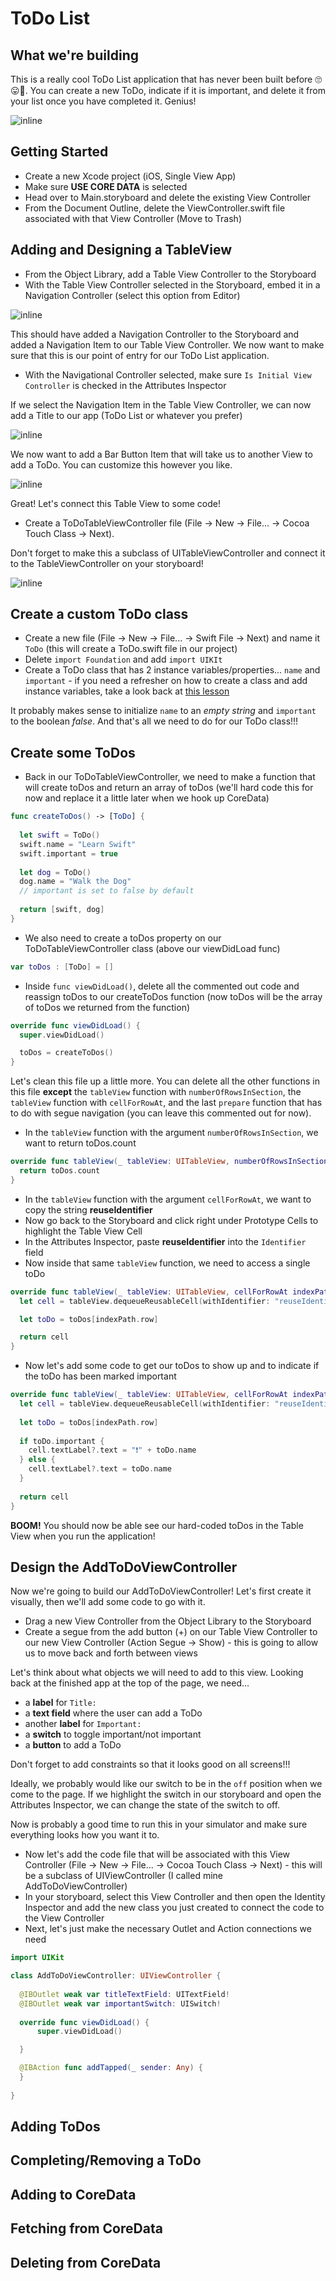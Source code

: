 # ToDo List

## What we're building

This is a really cool ToDo List application that has never been built before 🙄😛🤗. You can create a new ToDo, indicate if it is important, and delete it from your list once you have completed it. Genius! 

![inline](./assets/todolist.gif)

## Getting Started

* Create a new Xcode project (iOS, Single View App)
* Make sure **USE CORE DATA** is selected
* Head over to Main.storyboard and delete the existing View Controller 
* From the Document Outline, delete the ViewController.swift file associated with that View Controller (Move to Trash)

## Adding and Designing a TableView

* From the Object Library, add a Table View Controller to the Storyboard
* With the Table View Controller selected in the Storyboard, embed it in a Navigation Controller (select this option from Editor)

![inline](./assets/embedInNav.png)

This should have added a Navigation Controller to the Storyboard and added a Navigation Item to our Table View Controller. We now want to make sure that this is our point of entry for our ToDo List application. 

* With the Navigational Controller selected, make sure `Is Initial View Controller` is checked in the Attributes Inspector

If we select the Navigation Item in the Table View Controller, we can now add a Title to our app (ToDo List or whatever you prefer)

![inline](./assets/navItem.png)

We now want to add a Bar Button Item that will take us to another View to add a ToDo. You can customize this however you like.

![inline](./assets/barButtonItem.png)

Great! Let's connect this Table View to some code!

* Create a ToDoTableViewController file (File -> New -> File... -> Cocoa Touch Class -> Next). 

Don't forget to make this a subclass of UITableViewController and connect it to the TableViewController on your storyboard!

![inline](./assets/connectToDoTableVC.png)

## Create a custom ToDo class

* Create a new file (File -> New -> File... -> Swift File -> Next) and name it `ToDo` (this will create a ToDo.swift file in our project)
* Delete `import Foundation` and add `import UIKIt`
* Create a ToDo class that has 2 instance variables/properties... `name` and `important` - if you need a refresher on how to create a class and add instance variables, take a look back at [this lesson](https://github.com/ameseee/kwk-level3-swift/blob/master/sessions/classes_objects_slides.markdown)

It probably makes sense to initialize `name` to an *empty string* and `important` to the boolean *false*. And that's all we need to do for our ToDo class!!!

## Create some ToDos

* Back in our ToDoTableViewController, we need to make a function that will create toDos and return an array of toDos (we'll hard code this for now and replace it a little later when we hook up CoreData)

```swift
func createToDos() -> [ToDo] {
        
  let swift = ToDo()
  swift.name = "Learn Swift"
  swift.important = true
  
  let dog = ToDo()
  dog.name = "Walk the Dog"
  // important is set to false by default
  
  return [swift, dog]
}
```
* We also need to create a toDos property on our ToDoTableViewController class (above our viewDidLoad func)

```swift
var toDos : [ToDo] = []
```

* Inside `func viewDidLoad()`, delete all the commented out code and reassign toDos to our createToDos function (now toDos will be the array of toDos we returned from the function)

```swift
override func viewDidLoad() {
  super.viewDidLoad()

  toDos = createToDos()
}
```

Let's clean this file up a little more. You can delete all the other functions in this file **except** the `tableView` function with `numberOfRowsInSection`, the `tableView` function with `cellForRowAt`, and the last `prepare` function that has to do with segue navigation (you can leave this commented out for now).

* In the `tableView` function with the argument `numberOfRowsInSection`, we want to return toDos.count

```swift
override func tableView(_ tableView: UITableView, numberOfRowsInSection section: Int) -> Int {
  return toDos.count
}
```

* In the `tableView` function with the argument `cellForRowAt`, we want to copy the string **reuseIdentifier**
* Now go back to the Storyboard and click right under Prototype Cells to highlight the Table View Cell
* In the Attributes Inspector, paste **reuseIdentifier** into the `Identifier` field
* Now inside that same `tableView` function, we need to access a single toDo

```swift 
override func tableView(_ tableView: UITableView, cellForRowAt indexPath: IndexPath) -> UITableViewCell {
  let cell = tableView.dequeueReusableCell(withIdentifier: "reuseIdentifier", for: indexPath)

  let toDo = toDos[indexPath.row]

  return cell
}
```

* Now let's add some code to get our toDos to show up and to indicate if the toDo has been marked important

```swift
override func tableView(_ tableView: UITableView, cellForRowAt indexPath: IndexPath) -> UITableViewCell {
  let cell = tableView.dequeueReusableCell(withIdentifier: "reuseIdentifier", for: indexPath)
  
  let toDo = toDos[indexPath.row]
  
  if toDo.important {
    cell.textLabel?.text = "❗️" + toDo.name
  } else {
    cell.textLabel?.text = toDo.name
  }
  
  return cell
}
```

**BOOM!** You should now be able see our hard-coded toDos in the Table View when you run the application!

## Design the AddToDoViewController

Now we're going to build our AddToDoViewController! Let's first create it visually, then we'll add some code to go with it.

* Drag a new View Controller from the Object Library to the Storyboard
* Create a segue from the add button (+) on our Table View Controller to our new View Controller (Action Segue -> Show) - this is going to allow us to move back and forth between views

Let's think about what objects we will need to add to this view. Looking back at the finished app at the top of the page, we need...
  - a **label** for `Title:`
  - a **text field** where the user can add a ToDo
  - another **label** for `Important:`
  - a **switch** to toggle important/not important
  - a **button** to add a ToDo

Don't forget to add constraints so that it looks good on all screens!!!

Ideally, we probably would like our switch to be in the `off` position when we come to the page. If we highlight the switch in our storyboard and open the Attributes Inspector, we can change the state of the switch to off.

Now is probably a good time to run this in your simulator and make sure everything looks how you want it to.

* Now let's add the code file that will be associated with this View Controller (File -> New -> File... -> Cocoa Touch Class -> Next) - this will be a subclass of UIViewController (I called mine AddToDoViewController)
* In your storyboard, select this View Controller and then open the Identity Inspector and add the new class you just created to connect the code to the View Controller
* Next, let's just make the necessary Outlet and Action connections we need

```swift
import UIKit

class AddToDoViewController: UIViewController {
    
  @IBOutlet weak var titleTextField: UITextField!
  @IBOutlet weak var importantSwitch: UISwitch!
  
  override func viewDidLoad() {
      super.viewDidLoad()

  }

  @IBAction func addTapped(_ sender: Any) {
  }
    
}
```

## Adding ToDos

## Completing/Removing a ToDo

## Adding to CoreData

## Fetching from CoreData

## Deleting from CoreData

